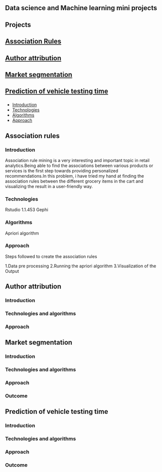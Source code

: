 ## Data science and Machine learning mini projects

## Projects
## [Association Rules](#association-rules)
## [Author attribution](#author-attribution)
## [Market segmentation](#market-segmentation)
## [Prediction of vehicle testing time](#prediction-of-vehicle-testing-time)

### 
* [Introduction](#introduction)
* [Technologies](#technologies)
* [Algorithms](#algorithms)
* [Approach](#approach)

## Association rules
### Introduction
Association rule mining is a very interesting and important topic in retail analytics.Being able to find the associations between various products or services is the first step towards providing personalized recommendations.In this problem, i have tried my hand at finding the association rules between the different grocery items in the cart and visualizing the result in a user-friendly way.

### Technologies
Rstudio 1.1.453
Gephi

### Algorithms
Apriori algorithm

### Approach
Steps followed to create the association rules

1.Data pre processing
2.Running the apriori algorithm
3.Visualization of the Output

## Author attribution
### Introduction

### Technologies and algorithms

### Approach

## Market segmentation
### Introduction

### Technologies and algorithms

### Approach

### Outcome

## Prediction of vehicle testing time
### Introduction

### Technologies and algorithms

### Approach

### Outcome



